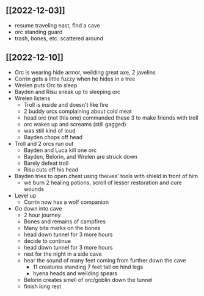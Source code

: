 ## [[2022-12-03]]
- resume traveling east, find a cave
- orc standing guard
- trash, bones, etc. scattered around

## [[2022-12-10]]
- Orc is wearing hide armor, weilding great axe, 2 javelins
- Corrin gets a little fuzzy when he hides in a tree
- Wrelen puts Orc to sleep
- Bayden and Risu sneak up to sleeping orc
- Wrelen listens
  - Troll is inside and doesn't like fire
  - 2 buddy orcs complaining about cold meat
  - head orc (not this one) commanded these 3 to make friends with troll
  - orc wakes up and screams (still gagged)
  - was still kind of loud
  - Bayden chops off head
- Troll and 2 orcs run out
  - Bayden and Luca kill one orc
  - Bayden, Belorin, and Wrelen are struck down
  - Barely defeat troll
  - Risu cuts off his head
- Bayden tries to open chest using theives' tools with shield in front of him
  - we burn 2 healing potions, scroll of lesser restoration and cure wounds 
- Level up
  - Corrin now has a wolf companion
- Go down into cave
  - 2 hour journey
  - Bones and remains of campfires
  - Many bite marks on the bones
  - head down tunnel for 3 more hours
  - decide to continue
  - head down tunnel for 3 more hours
  - rest for the night in a side cave
  - hear the sound of many feet coming from further down the cave
    - 11 creatures standing 7 feet tall on hind legs
    - hyena heads and weilding spears
  - Belorin creates smell of orc/goblin down the tunnel
  - finish long rest
